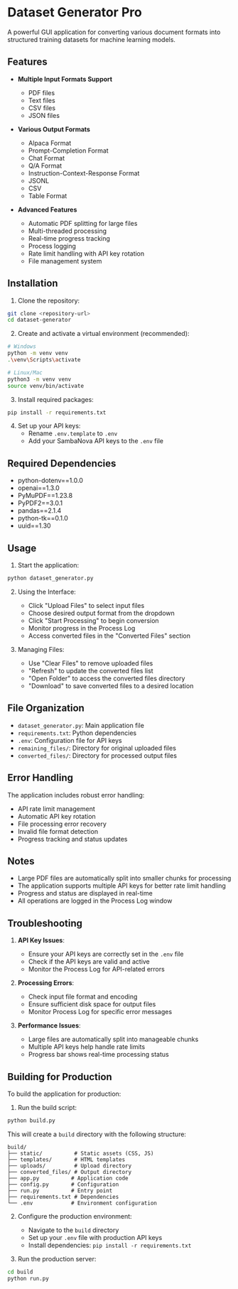 # Dataset Generator Pro

A powerful GUI application for converting various document formats into structured training datasets for machine learning models.

## Features

- **Multiple Input Formats Support**
  - PDF files
  - Text files
  - CSV files
  - JSON files

- **Various Output Formats**
  - Alpaca Format
  - Prompt-Completion Format
  - Chat Format
  - Q/A Format
  - Instruction-Context-Response Format
  - JSONL
  - CSV
  - Table Format

- **Advanced Features**
  - Automatic PDF splitting for large files
  - Multi-threaded processing
  - Real-time progress tracking
  - Process logging
  - Rate limit handling with API key rotation
  - File management system

## Installation

1. Clone the repository:
```bash
git clone <repository-url>
cd dataset-generator
```

2. Create and activate a virtual environment (recommended):
```bash
# Windows
python -m venv venv
.\venv\Scripts\activate

# Linux/Mac
python3 -m venv venv
source venv/bin/activate
```

3. Install required packages:
```bash
pip install -r requirements.txt
```

4. Set up your API keys:
   - Rename `.env.template` to `.env`
   - Add your SambaNova API keys to the `.env` file

## Required Dependencies

- python-dotenv==1.0.0
- openai==1.3.0
- PyMuPDF==1.23.8
- PyPDF2==3.0.1
- pandas==2.1.4
- python-tk==0.1.0
- uuid==1.30

## Usage

1. Start the application:
```bash
python dataset_generator.py
```

2. Using the Interface:
   - Click "Upload Files" to select input files
   - Choose desired output format from the dropdown
   - Click "Start Processing" to begin conversion
   - Monitor progress in the Process Log
   - Access converted files in the "Converted Files" section

3. Managing Files:
   - Use "Clear Files" to remove uploaded files
   - "Refresh" to update the converted files list
   - "Open Folder" to access the converted files directory
   - "Download" to save converted files to a desired location

## File Organization

- `dataset_generator.py`: Main application file
- `requirements.txt`: Python dependencies
- `.env`: Configuration file for API keys
- `remaining_files/`: Directory for original uploaded files
- `converted_files/`: Directory for processed output files

## Error Handling

The application includes robust error handling:
- API rate limit management
- Automatic API key rotation
- File processing error recovery
- Invalid file format detection
- Progress tracking and status updates

## Notes

- Large PDF files are automatically split into smaller chunks for processing
- The application supports multiple API keys for better rate limit handling
- Progress and status are displayed in real-time
- All operations are logged in the Process Log window

## Troubleshooting

1. **API Key Issues**:
   - Ensure your API keys are correctly set in the `.env` file
   - Check if the API keys are valid and active
   - Monitor the Process Log for API-related errors

2. **Processing Errors**:
   - Check input file format and encoding
   - Ensure sufficient disk space for output files
   - Monitor Process Log for specific error messages

3. **Performance Issues**:
   - Large files are automatically split into manageable chunks
   - Multiple API keys help handle rate limits
   - Progress bar shows real-time processing status

## Building for Production

To build the application for production:

1. Run the build script:
```bash
python build.py
```

This will create a `build` directory with the following structure:
```
build/
├── static/          # Static assets (CSS, JS)
├── templates/       # HTML templates
├── uploads/         # Upload directory
├── converted_files/ # Output directory
├── app.py          # Application code
├── config.py       # Configuration
├── run.py          # Entry point
├── requirements.txt # Dependencies
└── .env            # Environment configuration
```

2. Configure the production environment:
   - Navigate to the `build` directory
   - Set up your `.env` file with production API keys
   - Install dependencies: `pip install -r requirements.txt`

3. Run the production server:
```bash
cd build
python run.py
```

